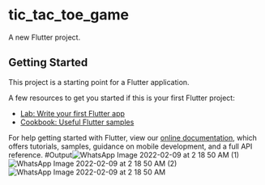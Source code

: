 # tic_tac_toe_game

A new Flutter project.

## Getting Started

This project is a starting point for a Flutter application.

A few resources to get you started if this is your first Flutter project:

- [Lab: Write your first Flutter app](https://flutter.dev/docs/get-started/codelab)
- [Cookbook: Useful Flutter samples](https://flutter.dev/docs/cookbook)

For help getting started with Flutter, view our
[online documentation](https://flutter.dev/docs), which offers tutorials,
samples, guidance on mobile development, and a full API reference.
#Output![WhatsApp Image 2022-02-09 at 2 18 50 AM (1)](https://user-images.githubusercontent.com/72211383/153073372-7daeedd0-90fe-4f98-8f62-167c0a409626.jpeg)
![WhatsApp Image 2022-02-09 at 2 18 50 AM (2)](https://user-images.githubusercontent.com/72211383/153073405-a68a1342-459e-4ff1-b1bd-92d02394677c.jpeg)
![WhatsApp Image 2022-02-09 at 2 18 50 AM](https://user-images.githubusercontent.com/72211383/153073427-b550f967-476f-4165-bfd1-9bb874dc1520.jpeg)
